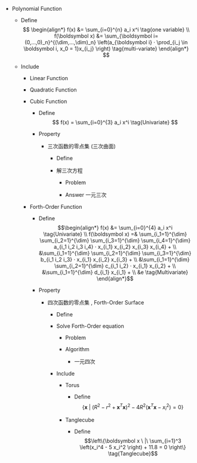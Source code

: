 * Polynomial Function
  - Define
    $$
    \begin{align*}
      f(x) &= \sum_{i=0}^{n} a_i x^i  \tag{one variable}  \\
      f(\boldsymbol x) &= \sum_{\boldsymbol i=(0,...,0)_n}^{(\dim,...,\dim)_n} \left(a_{\boldsymbol i} · \prod_{i_j \in \boldsymbol i, x_0 = 1}x_{i_j} \right)  \tag{multi-variate}  
    \end{align*}
    $$

  - Include
    * Linear Function  
    * Quadratic Function
    * Cubic Function
      - Define  
        $$
          f(x) = \sum_{i=0}^{3} a_i x^i  \tag{Univariate}
        $$
        
      - Property
        * 三次函数的零点集 (三次曲面)
          - Define

          - 解三次方程
            - Problem

            - Answer
              一元三次


    * Forth-Order Function
      - Define
        $$\begin{align*}
          f(x) &= \sum_{i=0}^{4} a_i x^i  \tag{Univariate}  \\
          f(\boldsymbol x) =& \sum_{i_1=1}^{\dim} \sum_{i_2=1}^{\dim} \sum_{i_3=1}^{\dim} \sum_{i_4=1}^{\dim} a_{i_1 i_2 i_3 i_4} · x_{i_1} x_{i_2} x_{i_3} x_{i_4} +    \\
            &\sum_{i_1=1}^{\dim} \sum_{i_2=1}^{\dim} \sum_{i_3=1}^{\dim} b_{i_1 i_2 i_3} · x_{i_1} x_{i_2} x_{i_3} +    \\
            &\sum_{i_1=1}^{\dim} \sum_{i_2=1}^{\dim} c_{i_1 i_2} · x_{i_1} x_{i_2} +    \\
            &\sum_{i_1=1}^{\dim} d_{i_1} x_{i_1} +    \\
            &e  \tag{Multivariate}
        \end{align*}$$

      - Property
        * 四次函数的零点集 , Forth-Order Surface
          - Define

          - Solve Forth-Order equation
            - Problem

            - Algorithm
              - 一元四次

          - Include
            * Torus
              - Define  
                $$\{\boldsymbol x \ |\ (R^2 - r^2 + \boldsymbol x^T \boldsymbol x)^2 - 4 R^2 (\boldsymbol x^T \boldsymbol x - x_i^2) = 0\}  \tag{Torus}$$  

            * Tanglecube
              - Define
                $$\left\{\boldsymbol x \ |\ \sum_{i=1}^3 \left(x_i^4 - 5 x_i^2 \right) + 11.8 = 0 \right\}  \tag{Tanglecube}$$   
          